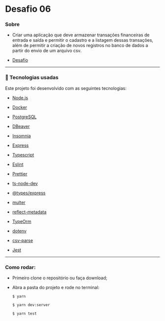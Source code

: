 # Desafio 06
### Sobre
- Criar uma aplicação que deve armazenar transações financeiras de entrada e saída e permitir o cadastro e a listagem dessas transações, além de permitir a criação de novos registros no banco de dados a partir do envio de um arquivo csv.

- [Desafio](https://github.com/Rocketseat/gostack-template-typeorm-upload)

---

### :rocket: Tecnologias usadas
Este projeto foi desenvolvido com as seguintes tecnologias:
- [Node.js](https://nodejs.org/en/)
- [Docker](https://www.docker.com/)
- [PostgreSQL](https://www.postgresql.org/)
- [DBeaver](https://dbeaver.io/)
- [Insomnia](https://insomnia.rest/)

- [Express](https://expressjs.com/pt-br/)
- [Typescript](https://www.typescriptlang.org/)
- [Eslint](https://eslint.org/)
- [Prettier](https://prettier.io/)
- [ts-node-dev](https://www.npmjs.com/package/ts-node-dev)
- [@types/express](https://www.npmjs.com/package/@types/express)
- [multer](https://www.npmjs.com/package/multer)
- [reflect-metadata](https://www.npmjs.com/package/reflect-metadata)
- [TypeOrm](https://typeorm.io/)
- [dotenv](https://www.npmjs.com/package/dotenv)
- [csv-parse](https://www.npmjs.com/package/csv-parse)
- [Jest](https://www.npmjs.com/package/jest)

---

### Como rodar:

- Primeiro clone o repositório ou faça download;
- Abra a pasta do projeto e rode no terminal:

  `$ yarn`

  `$ yarn dev:server`

  `$ yarn test`

